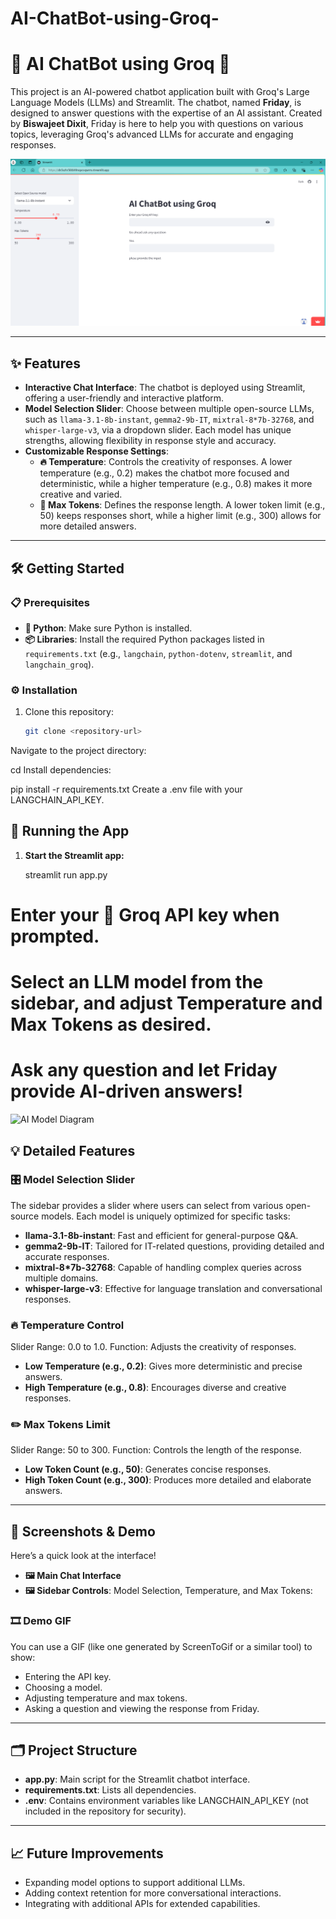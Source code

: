 # AI-ChatBot-using-Groq-

# 🤖 AI ChatBot using Groq 🚀

This project is an AI-powered chatbot application built with Groq's Large Language Models (LLMs) and Streamlit. The chatbot, named **Friday**, is designed to answer questions with the expertise of an AI assistant. Created by **Biswajeet Dixit**, Friday is here to help you with questions on various topics, leveraging Groq's advanced LLMs for accurate and engaging responses.

![Image Alt Text](https://github.com/Biswajeetdixit/AI-ChatBot-using-Groq-/blob/a7dd7b8d57641c75ecf4576ac7b7913dfe8a3719/Screenshot%20(29).png)



---

## ✨ Features
- **Interactive Chat Interface**: The chatbot is deployed using Streamlit, offering a user-friendly and interactive platform.
- **Model Selection Slider**: Choose between multiple open-source LLMs, such as `llama-3.1-8b-instant`, `gemma2-9b-IT`, `mixtral-8*7b-32768`, and `whisper-large-v3`, via a dropdown slider. Each model has unique strengths, allowing flexibility in response style and accuracy.
- **Customizable Response Settings**:
    - **🔥 Temperature**: Controls the creativity of responses. A lower temperature (e.g., 0.2) makes the chatbot more focused and deterministic, while a higher temperature (e.g., 0.8) makes it more creative and varied.
    - **📏 Max Tokens**: Defines the response length. A lower token limit (e.g., 50) keeps responses short, while a higher limit (e.g., 300) allows for more detailed answers.

---

## 🛠️ Getting Started

### 📋 Prerequisites
- **🐍 Python**: Make sure Python is installed.
- **📦 Libraries**: Install the required Python packages listed in `requirements.txt` (e.g., `langchain`, `python-dotenv`, `streamlit`, and `langchain_groq`).

### ⚙️ Installation
1. Clone this repository:
   ```bash
   git clone <repository-url>

Navigate to the project directory:

cd <repository-name>
Install dependencies:

pip install -r requirements.txt
Create a .env file with your LANGCHAIN_API_KEY.



## 🚀 Running the App

1. **Start the Streamlit app:**
   
   streamlit run app.py
# Enter your 🔑 Groq API key when prompted.
# Select an LLM model from the sidebar, and adjust Temperature and Max Tokens as desired.
# Ask any question and let Friday provide AI-driven answers!
![AI Model Diagram](https://github.com/Biswajeetdixit/AI-ChatBot-using-Groq-/blob/886a9658e9ef7c45f26332a558b8167753265705/Screen_short%26Video/Groq_llama%20.png)


## 💡 Detailed Features

### 🎛️ Model Selection Slider
The sidebar provides a slider where users can select from various open-source models. Each model is uniquely optimized for specific tasks:
- **llama-3.1-8b-instant**: Fast and efficient for general-purpose Q&A.
- **gemma2-9b-IT**: Tailored for IT-related questions, providing detailed and accurate responses.
- **mixtral-8*7b-32768**: Capable of handling complex queries across multiple domains.
- **whisper-large-v3**: Effective for language translation and conversational responses.

### 🔥 Temperature Control
Slider Range: 0.0 to 1.0.
Function: Adjusts the creativity of responses.
- **Low Temperature (e.g., 0.2)**: Gives more deterministic and precise answers.
- **High Temperature (e.g., 0.8)**: Encourages diverse and creative responses.

### ✏️ Max Tokens Limit
Slider Range: 50 to 300.
Function: Controls the length of the response.
- **Low Token Count (e.g., 50)**: Generates concise responses.
- **High Token Count (e.g., 300)**: Produces more detailed and elaborate answers.

---

## 📸 Screenshots & Demo

Here’s a quick look at the interface!

- **🖼️ Main Chat Interface**
- **🖼️ Sidebar Controls**: Model Selection, Temperature, and Max Tokens:

### 🎞️ Demo GIF
You can use a GIF (like one generated by ScreenToGif or a similar tool) to show:
- Entering the API key.
- Choosing a model.
- Adjusting temperature and max tokens.
- Asking a question and viewing the response from Friday.

---

## 🗂️ Project Structure

- **app.py**: Main script for the Streamlit chatbot interface.
- **requirements.txt**: Lists all dependencies.
- **.env**: Contains environment variables like LANGCHAIN_API_KEY (not included in the repository for security).

---

## 📈 Future Improvements
- Expanding model options to support additional LLMs.
- Adding context retention for more conversational interactions.
- Integrating with additional APIs for extended capabilities.

